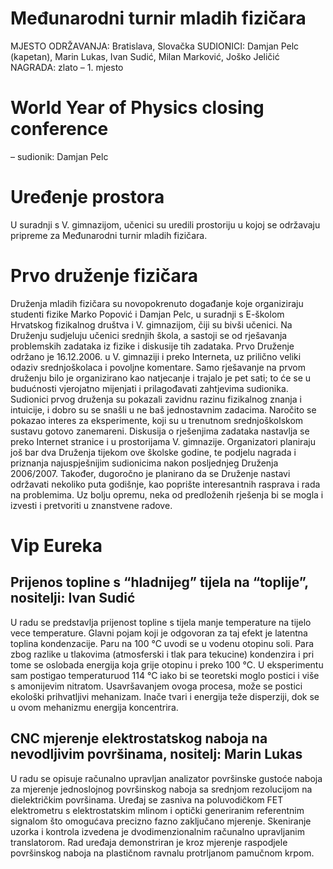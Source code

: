 # Međunarodni turnir mladih fizičara
MJESTO ODRŽAVANJA: Bratislava, Slovačka
SUDIONICI: Damjan Pelc (kapetan), Marin Lukas, Ivan Sudić, Milan Marković, Joško Jeličić
NAGRADA: zlato – 1. mjesto

# World Year of Physics closing conference
 – sudionik: Damjan Pelc

# Uređenje prostora
U suradnji s V. gimnazijom, učenici su uredili prostoriju u kojoj se održavaju pripreme za Međunarodni turnir mladih fizičara.

# Prvo druženje fizičara
Druženja mladih fizičara su novopokrenuto događanje koje organiziraju studenti fizike Marko Popović i Damjan Pelc, u suradnji s E-školom Hrvatskog fizikalnog društva i V. gimnazijom, čiji su bivši učenici. Na Druženju sudjeluju učenici srednjih škola, a sastoji se od rješavanja problemskih zadataka iz fizike i diskusije tih zadataka. Prvo Druženje održano je 16.12.2006. u V. gimnaziji i preko Interneta, uz prilično veliki odaziv srednjoškolaca i povoljne komentare. Samo rješavanje na prvom druženju bilo je organizirano kao natjecanje i trajalo je pet sati; to će se u budućnosti vjerojatno mijenjati i prilagođavati zahtjevima sudionika. Sudionici prvog druženja su pokazali zavidnu razinu fizikalnog znanja i intuicije, i dobro su se snašli u ne baš jednostavnim zadacima. Naročito se pokazao interes za eksperimente, koji su u trenutnom srednjoškolskom sustavu gotovo zanemareni. Diskusija o rješenjima zadataka nastavlja se preko Internet stranice i u prostorijama V. gimnazije. Organizatori planiraju još bar dva Druženja tijekom ove školske godine, te podjelu nagrada i priznanja najuspješnijim sudionicima nakon posljednjeg Druženja 2006/2007. Također, dugoročno je planirano da se Druženje nastavi održavati nekoliko puta godišnje, kao poprište interesantnih rasprava i rada na problemima. Uz bolju opremu, neka od predloženih rješenja bi se mogla i izvesti i pretvoriti u znanstvene radove.

# Vip Eureka
## Prijenos topline s “hladnijeg” tijela na “toplije”, nositelji: Ivan Sudić

U radu se predstavlja prijenost topline s tijela manje temperature na tijelo vece temperature. Glavni pojam koji je odgovoran za taj efekt je latentna toplina kondenzacije. Paru na 100 °C uvodi se u vodenu otopinu soli. Para zbog razlike u tlakovima (atmosferski i tlak para tekucine) kondenzira i pri tome se oslobada energija koja grije otopinu i preko 100 °C. U eksperimentu sam postigao temperaturuod 114 °C iako bi se teoretski moglo postici i više s amonijevim nitratom. Usavršavanjem ovoga procesa, može se postici ekološki prihvatljivi mehanizam. Inače tvari i energija teže disperziji, dok se u ovom mehanizmu energija koncentrira.

## CNC mjerenje elektrostatskog naboja na nevodljivim površinama, nositelj: Marin Lukas

U radu se opisuje računalno upravljan analizator površinske gustoće naboja za mjerenje jednoslojnog površinskog naboja sa srednjom rezolucijom na dielektričkim površinama. Uređaj se zasniva na poluvodičkom FET elektrometru s elektrostatskim mlinom i optički generiranim referentnim signalom što omogućava precizno fazno zaključano mjerenje. Skeniranje uzorka i kontrola izvedena je dvodimenzionalnim računalno upravljanim translatorom. Rad uređaja demonstriran je kroz mjerenje raspodjele površinskog naboja na plastičnom ravnalu protrljanom pamučnom krpom.